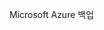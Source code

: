 <Token xmlns:xlink="http://www.w3.org/1999/xlink">Microsoft Azure 백업</Token>

<!--HONumber=Mar16_HO1-->


